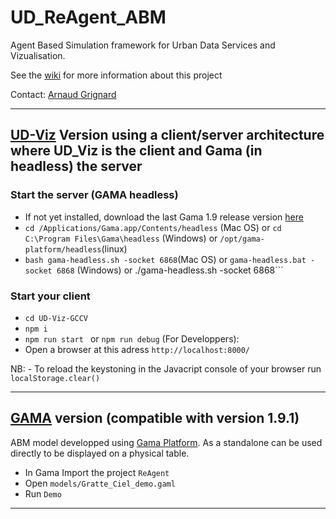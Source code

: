 # UD_ReAgent_ABM
Agent Based Simulation framework for Urban Data Services and Vizualisation.

See the [wiki](https://github.com/VCityTeam/UD_ReAgent_ABM/wiki) for more information about this project

Contact: [Arnaud Grignard](https://github.com/agrignard) 

----------------------------------------------------------------------------------------------------------




## [UD-Viz](https://github.com/VCityTeam/UD-Viz) Version using a client/server architecture where UD_Viz is the client and Gama (in headless) the server

### Start the server (GAMA headless) 

- If not yet installed, download the last Gama 1.9 release version [here](https://github.com/gama-platform/gama/releases/tag/1.9.0) 
- ``` cd /Applications/Gama.app/Contents/headless ``` (Mac OS) or ```cd C:\Program Files\Gama\headless``` (Windows) or ```/opt/gama-platform/headless```(linux)
- ``` bash gama-headless.sh -socket 6868 ```(Mac OS)   or ```gama-headless.bat -socket 6868``` (Windows) or ./gama-headless.sh -socket 6868```

### Start your client

- ``` cd UD-Viz-GCCV ```
- ``` npm i ```
- ```npm run start ``` or ```npm run debug``` (For Developpers):
- Open a browser at this adress ```http://localhost:8000/```


NB: - To reload the keystoning in the Javacript console of your browser run  ``` localStorage.clear() ```



----------------------------------------------------------------------------------------------------------
## [GAMA](https://gama-platform.org/) version (compatible with version 1.9.1)
ABM model developped using [Gama Platform](https://gama-platform.org/). As a standalone can be used directly to be displayed on a physical table. 

- In Gama Import the project ```ReAgent```
- Open ```models/Gratte_Ciel_demo.gaml```
- Run ```Demo```

----------------------------------------------------------------------------------------------------------

